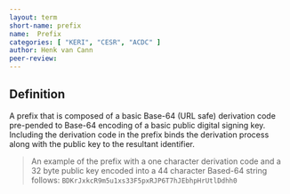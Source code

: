 ```yaml
---
layout: term
short-name: prefix
name:  Prefix
categories: [ "KERI", "CESR", "ACDC" ]
author: Henk van Cann
peer-review:
---
```


## Definition

A prefix that is composed of a basic Base-64 (URL safe) derivation code pre-pended to Base-64 encoding of a basic public digital signing key.\
Including the derivation code in the prefix binds the derivation process along with the public key to the resultant identifier. 

>An example of the prefix with a one character derivation code and a 32 byte public key encoded into a 44 character Based-64 string follows:
`BDKrJxkcR9m5u1xs33F5pxRJP6T7hJEbhpHrUtlDdhh0`